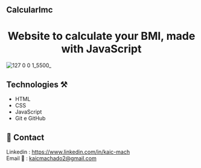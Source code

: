 ## CalcularImc

<h1 align="center">Website to calculate your BMI, made with JavaScript</h1>

![127 0 0 1_5500_](https://github.com/KaicMachado/CalcularImc/assets/108227456/2c6bbd1d-76b2-4b12-944a-72d600c2ae91)

## Technologies ⚒

- HTML
- CSS
- JavaScript
- Git e GitHub

## 📱 Contact

Linkedin : [https://www.linkedin.com/in/kaic-mach ](https://www.linkedin.com/in/kaicmachado/)<br>
Email 📧 : kaicmachado2@gmail.com
